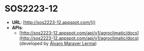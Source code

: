 # SOS2223-12

- **URL**: [http://sos2223-12.appspot.com/]()
- **APIs**:
   - [http://sos2223-12.appspot.com/api/v1/agroclimatic/docs](http://sos2223-12.appspot.com/api/v1/agroclimatic/docs) (developed by [Álvaro Maraver Lerma](https://github.com/AlvaroMaraverLerma))
  
